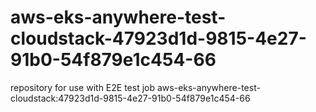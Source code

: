 # aws-eks-anywhere-test-cloudstack-47923d1d-9815-4e27-91b0-54f879e1c454-66
repository for use with E2E test job aws-eks-anywhere-test-cloudstack:47923d1d-9815-4e27-91b0-54f879e1c454-66
